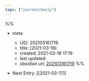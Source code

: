 ```yaml
---
tags: ["journal/daily"]
---
```

%%
- meta
	- UID: 202103161719
	- title: [2021-03-16]
	- created: 2021-03-16 17:19
	- last updated: 
	- obsidian url:  [202103161719](obsidian-url-tbd)
%%

- Next Entry: [[2021-03-17]]